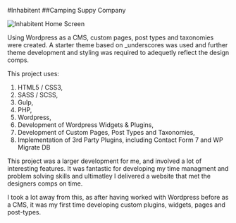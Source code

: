 
#Inhabitent
##Camping Suppy Company

![Inhabitent Home Screen](http://i.imgur.com/b2g3M3Y.jpg "Inhabitent Home Screen")

Using Wordpress as a CMS, custom pages, post types and taxonomies were created. A starter theme based on _underscores was used and further theme development and styling was required to adequetly reflect the design comps.

This project uses:

1. HTML5 / CSS3,
2. SASS / SCSS,
3. Gulp,
4. PHP,
5. Wordpress,
6. Development of Wordpress Widgets & Plugins,
7. Development of Custom Pages, Post Types and Taxonomies,
8. Implementation of 3rd Party Plugins, including Contact Form 7 and WP Migrate DB

This project was a larger development for me, and involved a lot of interesting features. It was fantastic for developing my time managment and problem solving skills and ultimatley I delivered a website that met the designers comps on time. 

I took a lot away from this, as after having worked with Wordpress before as a CMS, it was my first time developing custom plugins, widgets, pages and post-types. 

